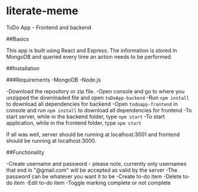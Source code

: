 # literate-meme
ToDo App - Frontend and backend

##Basics

This app is built using React and Express. The information is stored in MongoDB and queried every time an action needs to be performed.

##Installation

###Requirements
-MongoDB
-Node.js

-Download the repository or zip file.
-Open console and go to where you unzipped the downloaded file and open `toDoApp-backend`
-Run `npm install` to download all dependencies for backend
-Open `todoapp-frontend` in console and run `npm install` to download all dependencies for frontend
-To start server, while in the backend folder, type `npm start`
-To start application, while in the frontend folder, type `npm start`

If all was well, server should be running at localhost:3001 and frontend should be running at localhost:3000.

##Functionality

-Create username and password - please note, currently only usernames that end in "@gmail.com" will be accepted as valid by the server
  -The password can be whatever you want it to be
-Create to-do item
-Delete to-do item
-Edit to-do item
-Toggle marking complete or not complete


